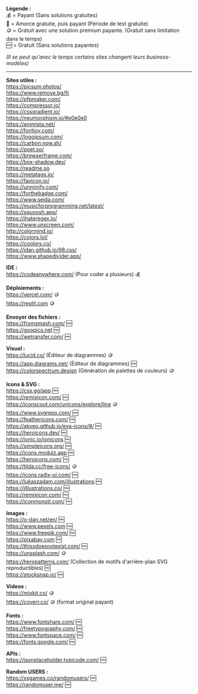 **Légende :**   
💰 = Payant (Sans solutions gratuites)   
💸 = Amorce gratuite, puis payant (Période de test gratuite)   
🪙 = Gratuit avec une solution premium payante. (Gratuit sans limitation dans le temps)   
🆓 = Gratuit (Sans solutions payantes)   
      
*(Il se peut qu'avec le temps certains sites changent leurs business-modèles)*      
         
___

**Sites utiles :**    
https://picsum.photos/      
https://www.remove.bg/fr      
https://pfpmaker.com/      
https://compressor.io/      
https://cssgradient.io/      
https://neumorphism.io/#e0e0e0      
https://animista.net/      
https://fontjoy.com/      
https://logoipsum.com/      
https://carbon.now.sh/      
https://poet.so/      
https://browserframe.com/      
https://box-shadow.dev/      
https://readme.so      
https://metatags.io/      
https://favicon.io/      
https://unminify.com/      
https://forthebadge.com/      
https://www.sejda.com/      
https://musicforprogramming.net/latest/      
https://squoosh.app/      
https://ihateregex.io/      
https://www.unscreen.com/      
http://colormind.io/      
https://colors.lol/      
https://coolors.co/      
https://jdan.github.io/98.css/      
https://www.shapedivider.app/       
      
            
**IDE :**    
https://codeanywhere.com/ (Pour coder a plusieurs) 💰   
   
**Déploiements :**    
https://vercel.com/ 🪙    
https://replit.com 🪙
      
**Envoyer des fichiers :**   
https://fromsmash.com/ 🆓   
https://goopics.net 🆓   
https://wetransfer.com/ 🆓   
   
   
**Visuel :**   
https://lucid.co/ (Éditeur de diagrammes) 🪙   
https://app.diagrams.net/ (Éditeur de diagrammes) 🆓   
https://colorspectrum.design (Génération de palettes de couleurs) 🪙   
   
      
**Icons & SVG :**    
https://css.gg/app 🆓     
https://remixicon.com/ 🆓     
https://iconscout.com/unicons/explore/line 🪙      
https://www.svgrepo.com/ 🆓     
https://feathericons.com/ 🆓       
https://akveo.github.io/eva-icons/#/ 🆓      
https://heroicons.dev/ 🆓     
https://ionic.io/ionicons 🆓   
https://simpleicons.org/ 🆓   
https://icons.modulz.app 🆓   
https://heroicons.com/ 🆓   
https://tilda.cc/free-icons/ 🪙   
https://icons.radix-ui.com/ 🆓      
https://lukaszadam.com/illustrations 🆓      
https://illlustrations.co/ 🆓      
https://remixicon.com/ 🆓      
https://iconmonstr.com/ 🆓      
      
      
**Images :**      
https://o-dan.net/en/ 🆓      
https://www.pexels.com 🆓      
https://www.freepik.com/ 🆓      
https://pixabay.com 🆓      
https://thisxdoesnotexist.com/ 🆓      
https://unsplash.com/ 🪙      
https://heropatterns.com/ (Collection de motifs d'arrière-plan SVG reproductibles) 🆓         
https://stocksnap.io/ 🆓      
   
   
**Videos :**      
https://mixkit.co/ 🪙      
https://coverr.co/ 🪙 (format original payant)      
      
**Fonts :**   
https://www.fontshare.com/ 🆓      
https://freetypography.com/ 🆓      
https://www.fontspace.com/ 🆓      
https://fonts.google.com/ 🆓      
      
      
**APIs :**   
https://jsonplaceholder.typicode.com/ 🆓   
      
**Random USERS :**      
https://xsgames.co/randomusers/ 🆓      
https://randomuser.me/ 🆓      
      
